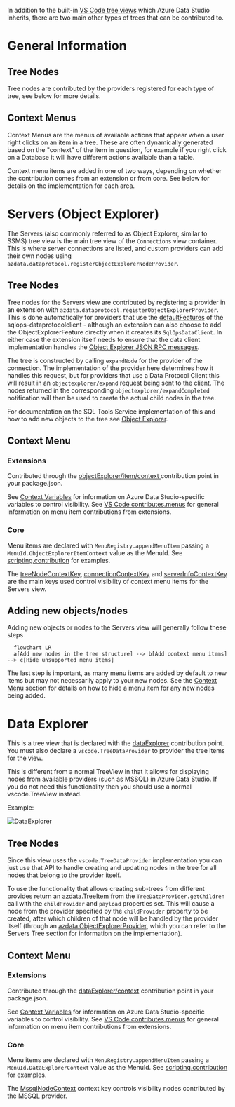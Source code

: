In addition to the built-in [VS Code tree views](https://vscode-westeu.azurewebsites.net/api/extension-guides/tree-view) which Azure Data Studio inherits, there are two main other types of trees that can be contributed to. 

# General Information

## Tree Nodes

Tree nodes are contributed by the providers registered for each type of tree, see below for more details.

## Context Menus

Context Menus are the menus of available actions that appear when a user right clicks on an item in a tree. These are often dynamically generated based on the "context" of the item in question, for example if you right click on a Database it will have different actions available than a table. 

Context menu items are added in one of two ways, depending on whether the contribution comes from an extension or from core. See below for details on the implementation for each area.

# Servers (Object Explorer)

The Servers (also commonly referred to as Object Explorer, similar to SSMS) tree view is the main tree view of the `Connections` view container. This is where server connections are listed, and custom providers can add their own nodes using `azdata.dataprotocol.registerObjectExplorerNodeProvider`. 

## Tree Nodes

Tree nodes for the Servers view are contributed by registering a provider in an extension with `azdata.dataprotocol.registerObjectExplorerProvider`. This is done automatically for providers that use the [defaultFeatures](https://github.com/Microsoft/sqlops-dataprotocolclient/blob/main/src/main.ts#L1331) of the sqlops-dataprotocolclient - although an extension can also choose to add the ObjectExplorerFeature directly when it creates its `SqlOpsDataClient`. In either case the extension itself needs to ensure that the data client implementation handles the [Object Explorer JSON RPC messages](https://github.com/microsoft/sqltoolsservice/blob/main/docs/guide/jsonrpc_protocol.md#object-explorer).

The tree is constructed by calling `expandNode` for the provider of the connection. The implementation of the provider here determines how it handles this request, but for providers that use a Data Protocol Client this will result in an `objectexplorer/expand` request being sent to the client. The nodes returned in the corresponding `objectexplorer/expandCompleted` notification will then be used to create the actual child nodes in the tree.

For documentation on the SQL Tools Service implementation of this and how to add new objects to the tree see [Object Explorer](https://github.com/microsoft/sqltoolsservice/blob/main/docs/guide/object_explorer.md).

## Context Menu

### Extensions

Contributed through the [objectExplorer/item/context
](https://github.com/microsoft/azuredatastudio/wiki/Contribution-points#objectexploreritemcontext) contribution point in your package.json. 

See [Context Variables](https://github.com/microsoft/azuredatastudio/wiki/Context-Variables) for information on Azure Data Studio-specific variables to control visibility. See [VS Code contributes.menus](https://code.visualstudio.com/api/references/contribution-points#contributes.menus) for general information on menu item contributions from extensions. 

### Core

Menu items are declared with `MenuRegistry.appendMenuItem` passing a `MenuId.ObjectExplorerItemContext` value as the MenuId. See [scripting.contribution](https://github.com/Microsoft/azuredatastudio/blob/main/src/sql/workbench/contrib/scripting/browser/scripting.contribution.ts) for examples. 

The [treeNodeContextKey](https://github.com/Microsoft/azuredatastudio/blob/main/src/sql/workbench/services/objectExplorer/common/treeNodeContextKey.ts), [connectionContextKey](https://github.com/Microsoft/azuredatastudio/blob/main/src/sql/workbench/services/connection/common/connectionContextKey.ts) and [serverInfoContextKey](https://github.com/Microsoft/azuredatastudio/blob/main/src/sql/workbench/services/connection/common/serverInfoContextKey.ts) are the main keys used control visibility of context menu items for the Servers view. 

## Adding new objects/nodes

Adding new objects or nodes to the Servers view will generally follow these steps

```mermaid
  flowchart LR
  a[Add new nodes in the tree structure] --> b[Add context menu items] --> c[Hide unsupported menu items]
```

The last step is important, as many menu items are added by default to new items but may not necessarily apply to your new nodes. See the [Context Menu](https://github.com/microsoft/azuredatastudio/wiki/Servers-and-Data-Explorer-Tree-Views/#context-menu) section for details on how to hide a menu item for any new nodes being added.

# Data Explorer

This is a tree view that is declared with the [dataExplorer](https://github.com/microsoft/azuredatastudio/wiki/Contribution-points#dataexplorer) contribution point. You must also declare a `vscode.TreeDataProvider` to provider the tree items for the view. 

This is different from a normal TreeView in that it allows for displaying nodes from available providers (such as MSSQL) in Azure Data Studio. If you do not need this functionality then you should use a normal vscode.TreeView instead. 

Example: 

![DataExplorer](https://user-images.githubusercontent.com/28519865/189247314-cb071eaa-470c-4fdc-89c3-67a25bfdbc48.png)

## Tree Nodes

Since this view uses the `vscode.TreeDataProvider` implementation you can just use that API to handle creating and updating nodes in the tree for all nodes that belong to the provider itself.

To use the functionality that allows creating sub-trees from different provides return an [azdata.TreeItem](https://github.com/Microsoft/azuredatastudio/blob/main/src/sql/azdata.d.ts#L2777) from the `TreeDataProvider.getChildren` call with the `childProvider` and `payload` properties set. This will cause a node from the provider specified by the `childProvider` property to be created, after which children of that node will be handled by the provider itself (through an [azdata.ObjectExplorerProvider](https://github.com/microsoft/azuredatastudio/blob/main/src/sql/azdata.d.ts#L1425), which you can refer to the Servers Tree section for information on the implementation).

## Context Menu 

### Extensions

Contributed through the [dataExplorer/context](https://github.com/microsoft/azuredatastudio/wiki/Contribution-points#dataexplorercontext) contribution point in your package.json. 

See [Context Variables](https://github.com/microsoft/azuredatastudio/wiki/Context-Variables) for information on Azure Data Studio-specific variables to control visibility. See [VS Code contributes.menus](https://code.visualstudio.com/api/references/contribution-points#contributes.menus) for general information on menu item contributions from extensions. 

### Core

Menu items are declared with `MenuRegistry.appendMenuItem` passing a `MenuId.DataExplorerContext` value as the MenuId. See [scripting.contribution](https://github.com/Microsoft/azuredatastudio/blob/main/src/sql/workbench/contrib/scripting/browser/scripting.contribution.ts) for examples. 

The [MssqlNodeContext](https://github.com/Microsoft/azuredatastudio/blob/main/src/sql/workbench/services/objectExplorer/browser/mssqlNodeContext.ts) context key controls visibility nodes contributed by the MSSQL provider. 
